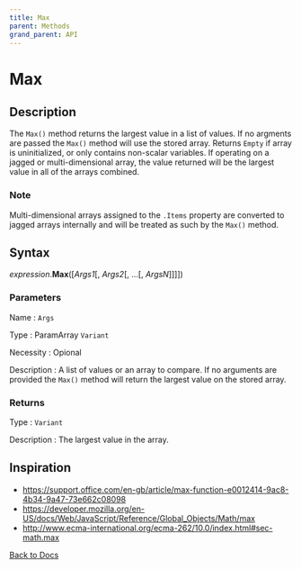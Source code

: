 ```yaml
---
title: Max
parent: Methods
grand_parent: API
---
```


# Max

## Description
The `Max()` method returns the largest value in a list of values.  If no argments are passed the `Max()` method will use the stored array. Returns `Empty` if array is uninitialized, or only contains non-scalar variables. If operating on a jagged or multi-dimensional array, the value returned will be the largest value in all of the arrays combined.
  
### Note 
Multi-dimensional arrays assigned to the `.Items` property are converted to jagged arrays internally and will be treated as such by the `Max()` method.

## Syntax

*expression*.**Max**([*Args1*[, *Args2*[, ...[, *ArgsN*]]]])

### Parameters

Name 
: `Args`

Type
: ParamArray `Variant`

Necessity
: Opional

Description
: A list of values or an array to compare. If no arguments are provided the `Max()` method will return the largest value on the stored array.

### Returns

Type
: `Variant`

Description
: The largest value in the array.

## Inspiration
* <https://support.office.com/en-gb/article/max-function-e0012414-9ac8-4b34-9a47-73e662c08098>
* <https://developer.mozilla.org/en-US/docs/Web/JavaScript/Reference/Global_Objects/Math/max>
* <http://www.ecma-international.org/ecma-262/10.0/index.html#sec-math.max>


[Back to Docs](https://senipah.github.io/VBA-Better-Array/)